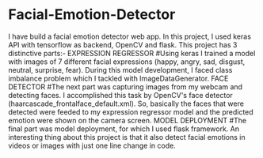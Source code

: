# Facial-Emotion-Detector
I have build a facial emotion detector web app. In this project, I used keras API with tensorflow as backend, OpenCV and flask. This project has 3 distinctive parts:-  EXPRESSION REGRESSOR #Using keras I trained a model with images of 7 different facial expressions (happy, angry, sad, disgust, neutral, surprise, fear). During this model development, I faced class imbalance problem which I tackled with ImageDataGenerator.   FACE DETECTOR #The next part was capturing images from my webcam and detecting faces. I accomplished this task by OpenCV's face detector (haarcascade_frontalface_default.xml). So, basically the faces that were detected were feeded to my expression regressor model and the predicted emotion were shown on the camera screen.  MODEL DEPLOYMENT #The final part was model deployment, for which I used flask framework.  An interesting thing about this project is that it  also detect facial emotions in  videos or images with just one line change in code.
